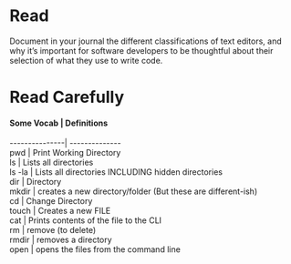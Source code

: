 # Read
Document in your journal the different classifications of text editors, and why it’s important for software developers to be thoughtful about their selection of what they use to write code.

# Read Carefully

#### Some Vocab | Definitions  
---------------| --------------  
pwd | Print Working Directory   
ls | Lists all directories  
ls -la | Lists all directories INCLUDING hidden directories  
dir | Directory  
mkdir | creates a new directory/folder (But these are different-ish)  
cd | Change Directory  
touch | Creates a new FILE  
cat | Prints contents of the file to the CLI  
rm | remove (to delete)  
rmdir | removes a directory  
open | opens the files from the command line  
